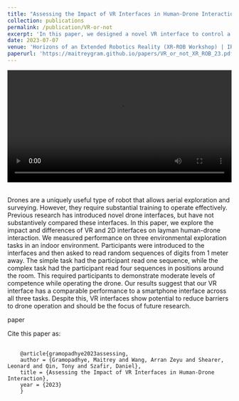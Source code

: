 ```yaml
---
title: "Assessing the Impact of VR Interfaces in Human-Drone Interaction"
collection: publications
permalink: /publication/VR-or-not
excerpt: 'In this paper, we designed a novel VR interface to control a 6-DOF drone and explored the impact and differences of VR and 2D interfaces on layman human-drone interaction.'
date: 2023-07-07
venue: 'Horizons of an Extended Robotics Reality (XR-ROB Workshop) | IROS 2023'
paperurl: 'https://maitreygram.github.io/papers/VR_or_not_XR_ROB_23.pdf'
---
```


<style>
/* Style the counter cards */
.card {
<!--   box-shadow: 0 4px 8px 0 rgba(0, 0, 0, 0.2); /* this adds the "card" effect */ -->
  padding: 16px;
<!--   text-align: center; -->
<!--   background-color: #f1f1f1; -->
}
  
a:link {
  text-decoration: none;
}
</style>

<div class="card">
  <video width="100%" controls>
    <source src="/images/15sec_720p.mp4" type="video/mp4">
  Your browser does not support the video tag.
  </video>
</div>
<br>

Drones are a uniquely useful type of robot that allows aerial exploration and surveying. However, they require substantial training to operate effectively. Previous research has introduced novel drone interfaces, but have not substantively compared these interfaces. In this paper, we explore the impact and differences of VR and 2D interfaces on layman human-drone interaction. We measured performance on three environmental exploration tasks in an indoor environment. Participants were introduced to the interfaces and then asked to read random sequences of digits from 1 meter away. The simple task had the participant read one sequence, while the complex task had the participant read four sequences in positions around the room. This required participants to demonstrate moderate levels of competence while operating the drone. Our results suggest that our VR interface has a comparable performance to a smartphone interface across all three tasks. Despite this, VR interfaces show potential to reduce barriers to drone operation and should be the focus of future research.

[paper](https://maitreygram.github.io/papers/VR_or_not_XR_ROB_23.pdf)

Cite this paper as:
<pre>
  <code>
    @article{gramopadhye2023assessing,
    author = {Gramopadhye, Maitrey and Wang, Arran Zeyu and Shearer, Leonard and Qin, Tony and Szafir, Daniel},
    title = {Assessing the Impact of VR Interfaces in Human-Drone Interaction},
    year = {2023}
    }
  </code>
</pre>
